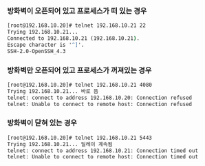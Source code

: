 ### 방화벽이 오픈되어 있고 프로세스가 떠 있는 경우

```cmd
[root@192.168.10.20]# telnet 192.168.10.21 22
Trying 192.168.10.21...
Connected to 192.168.10.21 (192.168.10.21).
Escape character is '^]'.
SSH-2.0-OpenSSH_4.3
```

### 방화벽만 오픈되어 있고 프로세스가 꺼져있는 경우

```cmd
[root@192.168.10.20]# telnet 192.168.10.21 4080
Trying 192.168.10.21... 바로 뜸
telnet: connect to address 192.168.10.20: Connection refused
telnet: Unable to connect to remote host: Connection refused
```

### 방화벽이 닫혀 있는 경우

```cmd
[root@192.168.10.20]# telnet 192.168.10.21 5443
Trying 192.168.10.21... 딜레이 계속됨
telnet: connect to address 192.168.10.21: Connection timed out
telnet: Unable to connect to remote host: Connection timed out
```
